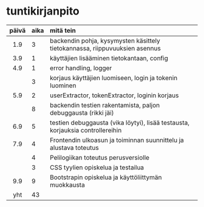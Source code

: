 # tuntikirjanpito

| päivä | aika | mitä tein |
|:-----:|:-----|:----------|
| 1.9   | 3    | backendin pohja, kysymysten käsittely tietokannassa, riippuvuuksien asennus |
| 3.9   | 1    | käyttäjien lisääminen tietokantaan, config |
| 4.9   | 1    | error handling, logger |
|       | 3    | korjaus käyttäjien luomiseen, login ja tokenin luominen |
| 5.9   | 2    | userExtractor, tokenExtractor, loginin korjaus |
|       | 8    | backendin testien rakentamista, paljon debuggausta (rikki jäi) |
| 6.9   | 5    | testien debuggausta (vika löytyi), lisää testausta, korjauksia controllereihin |
| 7.9   | 4    | Frontendin ulkoasun ja toiminnan suunnittelu ja alustava toteutus |
|       | 4    | Pelilogiikan toteutus perusversiolle |
|       | 3    | CSS tyylien opiskelua ja testailua |
| 9.9   | 9    | Bootstrapin opiskelua ja käyttöliittymän muokkausta |
| yht	| 43   |  |
